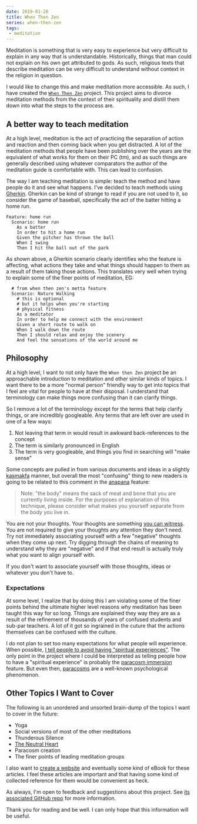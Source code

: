 ```yaml
---
date: 2019-01-20
title: When Then Zen
series: when-then-zen
tags:
 - meditation
---
```


Meditation is something that is very easy to experience but very difficult to
explain in any way that is understandable. Historically, things that man could
not explain on his own get attributed to gods. As such, religious texts that
describe meditation can be very difficult to understand without context in the
religion in question. 

I would like to change this and make meditation more accessible. As such, I 
have created the [`When Then Zen`](https://github.com/Xe/when-then-zen) 
project. This project aims to divorce meditation methods from the context of
their spirituality and distill them down into what the steps to the process 
are. 

## A better way to teach meditation

At a high level, meditation is the act of practicing the separation of action
and reaction and then coming back when you get distracted. A lot of the 
meditation methods that people have been publishing over the years are the 
equivalent of what works for them on their PC (tm), and as such things are 
generally described using whatever comparators the author of the meditation 
guide is comfortable with. This can lead to confusion.

The way I am teaching meditation is simple: teach the method and have people do
it and see what happens. I've decided to teach methods using [Gherkin](https://docs.cucumber.io/gherkin/).
Gherkin can be kind of strange to read if you are not used to it, so consider
the game of baseball, specifically the act of the batter hitting a home run. 

```
Feature: home run
  Scenario: home run
    As a batter
    In order to hit a home run
    Given the pitcher has thrown the ball
    When I swing
    Then I hit the ball out of the park
```

As shown above, a Gherkin scenario clearly identifies who the feature is 
affecting, what actions they take and what things should happen to them as a
result of them taking those actions. This translates very well when trying to
explain some of the finer points of meditation, EG:

```
  # from when then zen's metta feature
  Scenario: Nature Walking
    # this is optional
    # but it helps when you're starting
    # physical fitness
    As a meditator
    In order to help me connect with the environment
    Given a short route to walk on
    When I walk down the route
    Then I should relax and enjoy the scenery
    And feel the sensations of the world around me
```

## Philosophy

At a high level, I want to not only have the `When then Zen` project be an
approachable introduction to meditation and other similar kinds of topics.
I want there to be a more "normal person" friendly way to get into topics that
I feel are vital for people to have at their disposal. I understand that 
terminology can make things more confusing than it can clarify things.

So I remove a lot of the terminology except for the terms that help clarify
things, or are incredibly googleable. Any terms that are left over are used
in one of a few ways:

1. Not leaving that term in would result in awkward back-references to the concept
2. The term is similarly pronounced in English
3. The term is very googleable, and things you find in searching will "make sense"

Some concepts are pulled in from various documents and ideas in a slightly
[kasmakfa](https://write.as/excerpts/practical-kasmakfa) manner, but overall the
most "confusing" thing to new readers is going to be related to this comment in
the [anapana](https://xeiaso.net/blog/when-then-zen-anapana-2018-08-15)
feature:

> Note: "the body" means the sack of meat and bone that you are currently living inside. For the purposes of explanation of this technique, please consider what makes you yourself separate from the body you live in.

You are not your thoughts. Your thoughts are something [you can witness](https://github.com/Xe/when-then-zen/blob/master/meditation/noting.feature#L41).
You are not required to give your thoughts any attention they don't need. Try
not immediately associating yourself with a few "negative" thoughts when they 
come up next. Try digging through the chains of meaning to understand why they
are "negative" and if that end result is actually truly what you want to align
yourself with.

If you don't want to associate yourself with those thoughts, ideas or whatever
you don't have to. 

### Expectations

At some level, I realize that by doing this I am violating some of the finer
points behind the ultimate higher level reasons _why_ meditation has been
taught this way for so long. Things are explained they way they are as a
result of the refinement of thousands of years of confused students and 
sub-par teachers. A lot of it got so ingrained in the cuture that the actions
themselves can be confused with the culture.

I do not plan to set too many expectations for what people will experience.
When possible, [I tell people to avoid having "spiritual experiences"](https://github.com/Xe/when-then-zen/blob/master/meditation/quantum-pause.feature#L12-L16).
The only point in the project where I could be interpreted as telling people
how to have a "spiritual experience" is probably the [paracosm immersion](https://github.com/Xe/when-then-zen/blob/master/skills/paracosm-immersion.feature)
feature. But even then, [paracosms](https://en.m.wikipedia.org/wiki/Paracosm) are
a well-known psychological phenomenon.

## Other Topics I Want to Cover

The following is an unordered and unsorted brain-dump of the topics I want to
cover in the future:

- Yoga
- Social versions of most of the other meditations
- Thunderous Silence
- [The Neutral Heart](https://write.as/excerpts/the-neutral-heart)
- Paracosm creation
- The finer points of leading meditation groups

I also want to [create a website](https://github.com/Xe/when-then-zen/issues/2)
and eventually some kind of eBook for these articles. I feel these articles are
important and that having some kind of collected reference for them would be
convenient as heck.

As always, I'm open to feedback and suggestions about this project. See 
[its associated GitHub repo](https://github.com/Xe/when-then-zen) for more
information.

Thank you for reading and be well. I can only hope that this information will
be useful.
